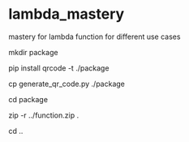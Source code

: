# lambda_mastery
mastery for lambda function for different use cases

mkdir package

pip install qrcode -t ./package

cp generate_qr_code.py ./package

cd package

zip -r ../function.zip .

cd ..
